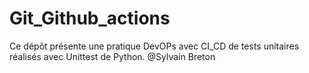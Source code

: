 # Git_Github_actions
Ce dépôt présente une pratique DevOPs avec CI_CD de tests unitaires réalisés avec Unittest de Python. 
@Sylvain Breton
